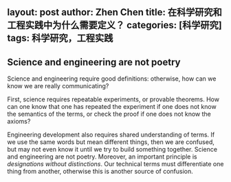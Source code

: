 layout: post
author: Zhen Chen
title: 在科学研究和工程实践中为什么需要定义？
categories: [科学研究]
tags: 科学研究，工程实践
---
## Science and engineering are not poetry

Science and engineering require good definitions: otherwise, how can we know we are really communicating?

First, science requires repeatable experiments, or provable theorems. How can one know that one has repeated the experiment if one does not know the semantics of the terms, or check the proof if one does not know the axioms?

Engineering development also requires shared understanding of terms. If we use the same words but mean different things, then we are confused, but may not even know it until we try to build something together. Science and engineering are not poetry. Moreover, an important principle is *designations without distinctions*. Our technical terms must differentiate one thing from another, otherwise this is another source of confusion.
